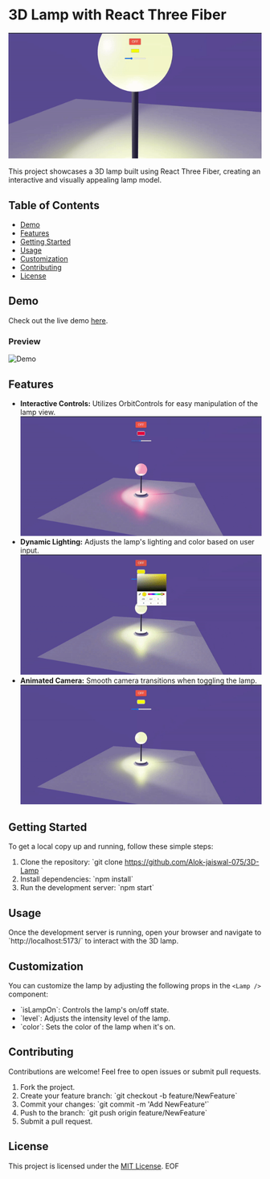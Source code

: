 # 3D Lamp with React Three Fiber

![Lamp Preview](./public/preview1.gif)

This project showcases a 3D lamp built using React Three Fiber, creating an interactive and visually appealing lamp model.

## Table of Contents

- [Demo](#demo)
- [Features](#features)
- [Getting Started](#getting-started)
- [Usage](#usage)
- [Customization](#customization)
- [Contributing](#contributing)
- [License](#license)

## Demo

Check out the live demo [here](https://3-d-lamp.vercel.app).

### Preview

![Demo](link-to-demo.gif)

## Features

- **Interactive Controls:** Utilizes OrbitControls for easy manipulation of the lamp view.
  ![Interactive Controls](./public/preview4.gif)
- **Dynamic Lighting:** Adjusts the lamp's lighting and color based on user input.
  ![Dynamic Lighting](./public/preview3.gif)
- **Animated Camera:** Smooth camera transitions when toggling the lamp.
  ![Animated Camera](./public/preview2.gif)

## Getting Started

To get a local copy up and running, follow these simple steps:

1. Clone the repository: \`git clone https://github.com/Alok-jaiswal-075/3D-Lamp \`
2. Install dependencies: \`npm install\`
3. Run the development server: \`npm start\`

## Usage

Once the development server is running, open your browser and navigate to \`http://localhost:5173/\` to interact with the 3D lamp.

## Customization

You can customize the lamp by adjusting the following props in the `<Lamp />` component:

- \`isLampOn\`: Controls the lamp's on/off state.
- \`level\`: Adjusts the intensity level of the lamp.
- \`color\`: Sets the color of the lamp when it's on.

## Contributing

Contributions are welcome! Feel free to open issues or submit pull requests.

1. Fork the project.
2. Create your feature branch: \`git checkout -b feature/NewFeature\`
3. Commit your changes: \`git commit -m 'Add NewFeature'\`
4. Push to the branch: \`git push origin feature/NewFeature\`
5. Submit a pull request.

## License

This project is licensed under the [MIT License](https://github.com/Alok-jaiswal-075/3D-Lamp?tab=MIT-1-ov-file#readme).
EOF

```

```
